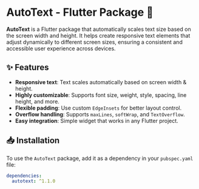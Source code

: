 # AutoText - Flutter Package 🚀  

**AutoText** is a Flutter package that automatically scales text size based on the screen width and height. It helps create responsive text elements that adjust dynamically to different screen sizes, ensuring a consistent and accessible user experience across devices.  

## ✨ Features  

- **Responsive text**: Text scales automatically based on screen width & height.  
- **Highly customizable**: Supports font size, weight, style, spacing, line height, and more.  
- **Flexible padding**: Use custom `EdgeInsets` for better layout control.  
- **Overflow handling**: Supports `maxLines`, `softWrap`, and `TextOverflow`.  
- **Easy integration**: Simple widget that works in any Flutter project.  

## 📥 Installation  

To use the `AutoText` package, add it as a dependency in your `pubspec.yaml` file:  

```yaml
dependencies:
  autotext: ^1.1.0
